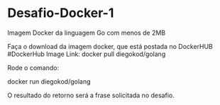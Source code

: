 # Desafio-Docker-1
Imagem Docker da linguagem Go com menos de 2MB

Faça o download da imagem docker, que está postada no DockerHUB
#DockerHub Image Link:
docker pull diegokod/golang

Rode o comando:

docker run diegokod/golang

O resultado do retorno será a frase solicitada no desafio.
